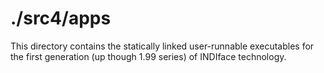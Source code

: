 # ./src4/apps

This directory contains the statically linked
user-runnable executables
for the first generation (up though 1.99 series) of
INDIface technology.

